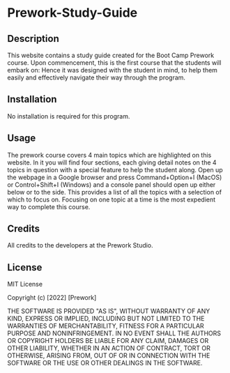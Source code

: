 # Prework-Study-Guide


## Description

This website contains a study guide created for the Boot Camp Prework course. Upon commencement, this is the first course that the students will embark on: Hence it was designed with the student in mind, to help them easily and effectively navigate their way through the program.


## Installation

No installation is required for this program.


## Usage

The prework course covers 4 main topics which are highlighted on this website. In it you will find four sections, each giving detail notes on the 4 topics in question with a special feature to help the student along. Open up the webpage in a Google browser and press Command+Option+I (MacOS) or Control+Shift+I (Windows) and a console panel should open up either below or to the side. This provides a list of all the topics with a selection of which to focus on. Focusing on one topic at a time is the most expedient way to complete this course.


## Credits

All credits to the developers at the Prework Studio.


## License

MIT License

Copyright (c) [2022] [Prework]

THE SOFTWARE IS PROVIDED "AS IS", WITHOUT WARRANTY OF ANY KIND, EXPRESS OR
IMPLIED, INCLUDING BUT NOT LIMITED TO THE WARRANTIES OF MERCHANTABILITY,
FITNESS FOR A PARTICULAR PURPOSE AND NONINFRINGEMENT. IN NO EVENT SHALL THE
AUTHORS OR COPYRIGHT HOLDERS BE LIABLE FOR ANY CLAIM, DAMAGES OR OTHER
LIABILITY, WHETHER IN AN ACTION OF CONTRACT, TORT OR OTHERWISE, ARISING FROM,
OUT OF OR IN CONNECTION WITH THE SOFTWARE OR THE USE OR OTHER DEALINGS IN THE
SOFTWARE.
